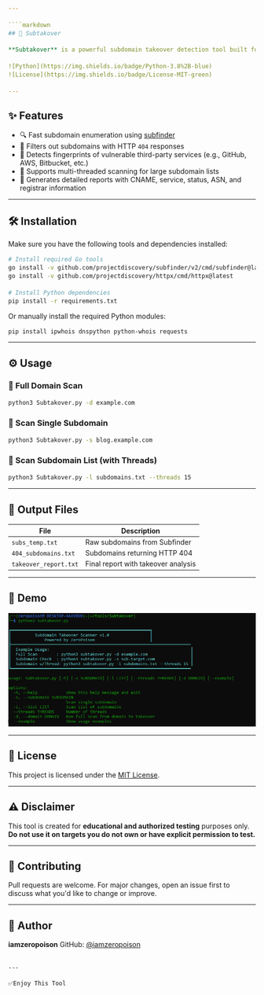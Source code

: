 ```yaml
---

````markdown
## 🔎 Subtakover

**Subtakover** is a powerful subdomain takeover detection tool built for bug bounty hunters and security researchers. It automates subdomain enumeration, filters 404 responses, and matches known fingerprints of third-party services that are commonly vulnerable to takeovers.

![Python](https://img.shields.io/badge/Python-3.8%2B-blue)
![License](https://img.shields.io/badge/License-MIT-green)

---
```


## ✨ Features

- 🔍 Fast subdomain enumeration using [subfinder](https://github.com/projectdiscovery/subfinder)
- 🚫 Filters out subdomains with HTTP `404` responses
- 🔎 Detects fingerprints of vulnerable third-party services (e.g., GitHub, AWS, Bitbucket, etc.)
- 🧵 Supports multi-threaded scanning for large subdomain lists
- 📝 Generates detailed reports with CNAME, service, status, ASN, and registrar information

---

## 🛠️ Installation

Make sure you have the following tools and dependencies installed:

```bash
# Install required Go tools
go install -v github.com/projectdiscovery/subfinder/v2/cmd/subfinder@latest
go install -v github.com/projectdiscovery/httpx/cmd/httpx@latest

# Install Python dependencies
pip install -r requirements.txt
````

Or manually install the required Python modules:

```bash
pip install ipwhois dnspython python-whois requests
```

---

## ⚙️ Usage

### 🔸 Full Domain Scan

```bash
python3 Subtakover.py -d example.com
```

### 🔸 Scan Single Subdomain

```bash
python3 Subtakover.py -s blog.example.com
```

### 🔸 Scan Subdomain List (with Threads)

```bash
python3 Subtakover.py -l subdomains.txt --threads 15
```

---

## 📁 Output Files

| File                  | Description                         |
| --------------------- | ----------------------------------- |
| `subs_temp.txt`       | Raw subdomains from Subfinder       |
| `404_subdomains.txt`  | Subdomains returning HTTP 404       |
| `takeover_report.txt` | Final report with takeover analysis |

---

## 📸 Demo

![Subtakover Demo](sub.PNG)

---

## 📄 License

This project is licensed under the [MIT License](LICENSE).

---

## ⚠️ Disclaimer

This tool is created for **educational and authorized testing** purposes only.
**Do not use it on targets you do not own or have explicit permission to test.**

---

## 🤝 Contributing

Pull requests are welcome.
For major changes, open an issue first to discuss what you'd like to change or improve.

---

## 👤 Author

**iamzeropoison**
GitHub: [@iamzeropoison](https://github.com/iamzeropoison)

```

---

✅Enjoy This Tool
```


